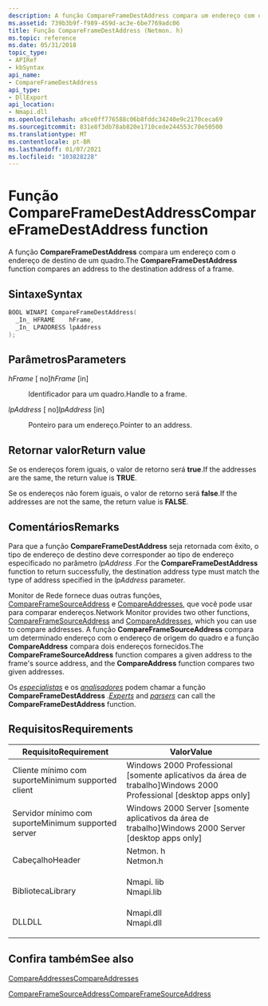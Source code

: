 ```yaml
---
description: A função CompareFrameDestAddress compara um endereço com o endereço de destino de um quadro.
ms.assetid: 739b3b9f-f989-459d-ac3e-6be7769adc06
title: Função CompareFrameDestAddress (Netmon. h)
ms.topic: reference
ms.date: 05/31/2018
topic_type:
- APIRef
- kbSyntax
api_name:
- CompareFrameDestAddress
api_type:
- DllExport
api_location:
- Nmapi.dll
ms.openlocfilehash: a9ce0ff776588c06b8fddc34240e9c2170ceca69
ms.sourcegitcommit: 831e8f3db78ab820e1710cede244553c70e50500
ms.translationtype: MT
ms.contentlocale: pt-BR
ms.lasthandoff: 01/07/2021
ms.locfileid: "103828228"
---
```

# <a name="compareframedestaddress-function"></a><span data-ttu-id="d66e5-103">Função CompareFrameDestAddress</span><span class="sxs-lookup"><span data-stu-id="d66e5-103">CompareFrameDestAddress function</span></span>

<span data-ttu-id="d66e5-104">A função **CompareFrameDestAddress** compara um endereço com o endereço de destino de um quadro.</span><span class="sxs-lookup"><span data-stu-id="d66e5-104">The **CompareFrameDestAddress** function compares an address to the destination address of a frame.</span></span>

## <a name="syntax"></a><span data-ttu-id="d66e5-105">Sintaxe</span><span class="sxs-lookup"><span data-stu-id="d66e5-105">Syntax</span></span>


```C++
BOOL WINAPI CompareFrameDestAddress(
  _In_ HFRAME    hFrame,
  _In_ LPADDRESS lpAddress
);
```



## <a name="parameters"></a><span data-ttu-id="d66e5-106">Parâmetros</span><span class="sxs-lookup"><span data-stu-id="d66e5-106">Parameters</span></span>

<dl> <dt>

<span data-ttu-id="d66e5-107">*hFrame* \[ no\]</span><span class="sxs-lookup"><span data-stu-id="d66e5-107">*hFrame* \[in\]</span></span>
</dt> <dd>

<span data-ttu-id="d66e5-108">Identificador para um quadro.</span><span class="sxs-lookup"><span data-stu-id="d66e5-108">Handle to a frame.</span></span>

</dd> <dt>

<span data-ttu-id="d66e5-109">*lpAddress* \[ no\]</span><span class="sxs-lookup"><span data-stu-id="d66e5-109">*lpAddress* \[in\]</span></span>
</dt> <dd>

<span data-ttu-id="d66e5-110">Ponteiro para um endereço.</span><span class="sxs-lookup"><span data-stu-id="d66e5-110">Pointer to an address.</span></span>

</dd> </dl>

## <a name="return-value"></a><span data-ttu-id="d66e5-111">Retornar valor</span><span class="sxs-lookup"><span data-stu-id="d66e5-111">Return value</span></span>

<span data-ttu-id="d66e5-112">Se os endereços forem iguais, o valor de retorno será **true**.</span><span class="sxs-lookup"><span data-stu-id="d66e5-112">If the addresses are the same, the return value is **TRUE**.</span></span>

<span data-ttu-id="d66e5-113">Se os endereços não forem iguais, o valor de retorno será **false**.</span><span class="sxs-lookup"><span data-stu-id="d66e5-113">If the addresses are not the same, the return value is **FALSE**.</span></span>

## <a name="remarks"></a><span data-ttu-id="d66e5-114">Comentários</span><span class="sxs-lookup"><span data-stu-id="d66e5-114">Remarks</span></span>

<span data-ttu-id="d66e5-115">Para que a função **CompareFrameDestAddress** seja retornada com êxito, o tipo de endereço de destino deve corresponder ao tipo de endereço especificado no parâmetro *lpAddress* .</span><span class="sxs-lookup"><span data-stu-id="d66e5-115">For the **CompareFrameDestAddress** function to return successfully, the destination address type must match the type of address specified in the *lpAddress* parameter.</span></span>

<span data-ttu-id="d66e5-116">Monitor de Rede fornece duas outras funções, [CompareFrameSourceAddress](compareframesourceaddress.md) e [CompareAddresses](compareaddresses.md), que você pode usar para comparar endereços.</span><span class="sxs-lookup"><span data-stu-id="d66e5-116">Network Monitor provides two other functions, [CompareFrameSourceAddress](compareframesourceaddress.md) and [CompareAddresses](compareaddresses.md), which you can use to compare addresses.</span></span> <span data-ttu-id="d66e5-117">A função **CompareFrameSourceAddress** compara um determinado endereço com o endereço de origem do quadro e a função **CompareAddress** compara dois endereços fornecidos.</span><span class="sxs-lookup"><span data-stu-id="d66e5-117">The **CompareFrameSourceAddress** function compares a given address to the frame's source address, and the **CompareAddress** function compares two given addresses.</span></span>

<span data-ttu-id="d66e5-118">Os [*especialistas*](e.md) e os [*analisadores*](p.md) podem chamar a função **CompareFrameDestAddress** .</span><span class="sxs-lookup"><span data-stu-id="d66e5-118">[*Experts*](e.md) and [*parsers*](p.md) can call the **CompareFrameDestAddress** function.</span></span>

## <a name="requirements"></a><span data-ttu-id="d66e5-119">Requisitos</span><span class="sxs-lookup"><span data-stu-id="d66e5-119">Requirements</span></span>



| <span data-ttu-id="d66e5-120">Requisito</span><span class="sxs-lookup"><span data-stu-id="d66e5-120">Requirement</span></span> | <span data-ttu-id="d66e5-121">Valor</span><span class="sxs-lookup"><span data-stu-id="d66e5-121">Value</span></span> |
|-------------------------------------|--------------------------------------------------------------------------------------|
| <span data-ttu-id="d66e5-122">Cliente mínimo com suporte</span><span class="sxs-lookup"><span data-stu-id="d66e5-122">Minimum supported client</span></span><br/> | <span data-ttu-id="d66e5-123">Windows 2000 Professional \[somente aplicativos da área de trabalho\]</span><span class="sxs-lookup"><span data-stu-id="d66e5-123">Windows 2000 Professional \[desktop apps only\]</span></span><br/>                           |
| <span data-ttu-id="d66e5-124">Servidor mínimo com suporte</span><span class="sxs-lookup"><span data-stu-id="d66e5-124">Minimum supported server</span></span><br/> | <span data-ttu-id="d66e5-125">Windows 2000 Server \[somente aplicativos da área de trabalho\]</span><span class="sxs-lookup"><span data-stu-id="d66e5-125">Windows 2000 Server \[desktop apps only\]</span></span><br/>                                 |
| <span data-ttu-id="d66e5-126">Cabeçalho</span><span class="sxs-lookup"><span data-stu-id="d66e5-126">Header</span></span><br/>                   | <dl> <span data-ttu-id="d66e5-127"><dt>Netmon. h</dt></span><span class="sxs-lookup"><span data-stu-id="d66e5-127"><dt>Netmon.h</dt></span></span> </dl>  |
| <span data-ttu-id="d66e5-128">Biblioteca</span><span class="sxs-lookup"><span data-stu-id="d66e5-128">Library</span></span><br/>                  | <dl> <span data-ttu-id="d66e5-129"><dt>Nmapi. lib</dt></span><span class="sxs-lookup"><span data-stu-id="d66e5-129"><dt>Nmapi.lib</dt></span></span> </dl> |
| <span data-ttu-id="d66e5-130">DLL</span><span class="sxs-lookup"><span data-stu-id="d66e5-130">DLL</span></span><br/>                      | <dl> <span data-ttu-id="d66e5-131"><dt>Nmapi.dll</dt></span><span class="sxs-lookup"><span data-stu-id="d66e5-131"><dt>Nmapi.dll</dt></span></span> </dl> |



## <a name="see-also"></a><span data-ttu-id="d66e5-132">Confira também</span><span class="sxs-lookup"><span data-stu-id="d66e5-132">See also</span></span>

<dl> <dt>

[<span data-ttu-id="d66e5-133">CompareAddresses</span><span class="sxs-lookup"><span data-stu-id="d66e5-133">CompareAddresses</span></span>](compareaddresses.md)
</dt> <dt>

[<span data-ttu-id="d66e5-134">CompareFrameSourceAddress</span><span class="sxs-lookup"><span data-stu-id="d66e5-134">CompareFrameSourceAddress</span></span>](compareframesourceaddress.md)
</dt> </dl>

 

 




